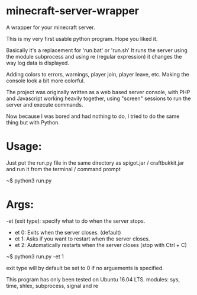 # minecraft-server-wrapper
A wrapper for your minecraft server.

This is my very first usable python program. Hope you liked it.

Basically it's a replacement for 'run.bat' or 'run.sh'
It runs the server using the module subprocess and using re (regular expression)
it changes the way log data is displayed.

Adding colors to errors, warnings, player join, player leave, etc.
Making the console look a bit more colorful.


The project was originally written as a web based server console,
with PHP and Javascript working heavily together, using "screen" sessions to run the
server and execute commands.

Now because I was bored and had nothing to do, I tried to do the same thing but with Python.

# Usage:
Just put the run.py file in the same directory as spigot.jar / craftbukkit.jar
and run it from the terminal /  command prompt

~$ python3 run.py
  
# Args:
  -et (exit type): specify what to do when the server stops.
  - et 0: Exits when the server closes. (default)
  - et 1: Asks if you want to restart when the server closes.
  - et 2: Automatically restarts when the server closes (stop with Ctrl + C)

~$ python3 run.py -et 1
  
  exit type will by default be set to 0 if no arguements is specified.
        
This program has only been tested on Ubuntu 16.04 LTS.
modules: sys, time, shlex, subprocess, signal and re
